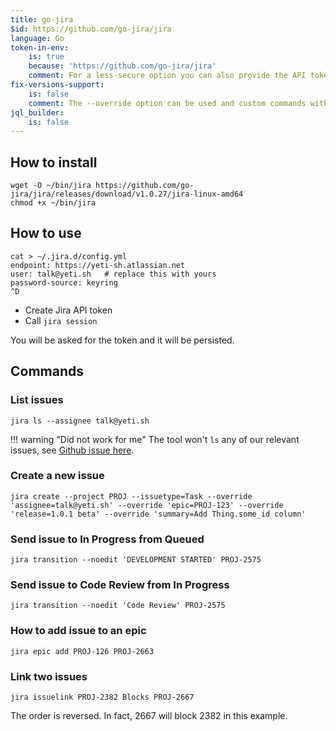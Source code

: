 ```yaml
---
title: go-jira
$id: https://github.com/go-jira/jira
language: Go
token-in-env:
    is: true
    because: 'https://github.com/go-jira/jira'
    comment: For a less-secure option you can also provide the API token via a JIRA_API_TOKEN environment variable
fix-versions-support:
    is: false
    comment: The --override option can be used and custom commands with hard-coded JQL queries can be employed, but a normal shell option does not exist.
jql_builder:
    is: false
---
```


## How to install

```shell
wget -O ~/bin/jira https://github.com/go-jira/jira/releases/download/v1.0.27/jira-linux-amd64
chmod +x ~/bin/jira
```

## How to use

```shell
cat > ~/.jira.d/config.yml
endpoint: https://yeti-sh.atlassian.net
user: talk@yeti.sh   # replace this with yours
password-source: keyring
^D
```

- Create Jira API token
- Call `jira session`

You will be asked for the token and it will be persisted.

## Commands

### List issues

```shell
jira ls --assignee talk@yeti.sh
```

!!! warning "Did not work for me"
    The tool won't `ls` any of our relevant issues, see [Github issue here](https://github.com/go-jira/jira/issues/239).

### Create a new issue

```shell
jira create --project PROJ --issuetype=Task --override 'assignee=talk@yeti.sh' --override 'epic=PROJ-123' --override 'release=1.0.1 beta' --override 'summary=Add Thing.some_id column'
```

### Send issue to In Progress from Queued

```shell
jira transition --noedit 'DEVELOPMENT STARTED' PROJ-2575
```

### Send issue to Code Review from In Progress

```shell
jira transition --noedit 'Code Review' PROJ-2575
```

### How to add issue to an epic

```shell
jira epic add PROJ-126 PROJ-2663
```

### Link two issues

```shell
jira issuelink PROJ-2382 Blocks PROJ-2667
```

The order is reversed. In fact, 2667 will block 2382 in this example.
